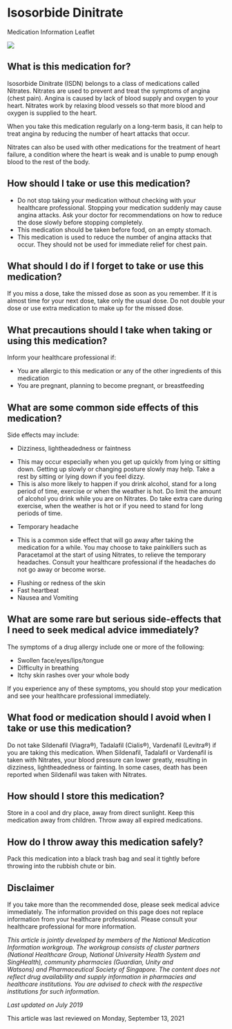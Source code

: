 # Isosorbide Dinitrate

Medication Information Leaflet

![](https://ch-api.healthhub.sg/api/public/content/e96a4c3c5e5541ecafad9ad53f9de104?v=e1f3bcbb&t=azheaderimage)

What is this medication for?
----------------------------

Isosorbide Dinitrate (ISDN) belongs to a class of medications called Nitrates. Nitrates are used to prevent and treat the symptoms of angina (chest pain). Angina is caused by lack of blood supply and oxygen to your heart. Nitrates work by relaxing blood vessels so that more blood and oxygen is supplied to the heart.

When you take this medication regularly on a long-term basis, it can help to treat angina by reducing the number of heart attacks that occur.

Nitrates can also be used with other medications for the treatment of heart failure, a condition where the heart is weak and is unable to pump enough blood to the rest of the body.

How should I take or use this medication?
-----------------------------------------

* Do not stop taking your medication without checking with your healthcare professional. Stopping your medication suddenly may cause angina attacks. Ask your doctor for recommendations on how to reduce the dose slowly before stopping completely.
* This medication should be taken before food, on an empty stomach.
* This medication is used to reduce the number of angina attacks that occur. They should not be used for immediate relief for chest pain.

What should I do if I forget to take or use this medication?
------------------------------------------------------------

If you miss a dose, take the missed dose as soon as you remember. If it is almost time for your next dose, take only the usual dose. Do not double your dose or use extra medication to make up for the missed dose.

What precautions should I take when taking or using this medication?
--------------------------------------------------------------------

Inform your healthcare professional if:

* You are allergic to this medication or any of the other ingredients of this medication
* You are pregnant, planning to become pregnant, or breastfeeding

What are some common side effects of this medication?
-----------------------------------------------------

Side effects may include:

* Dizziness, lightheadedness or faintness

+ This may occur especially when you get up quickly from lying or sitting down. Getting up slowly or changing posture slowly may help. Take a rest by sitting or lying down if you feel dizzy.
+ This is also more likely to happen if you drink alcohol, stand for a long period of time, exercise or when the weather is hot. Do limit the amount of alcohol you drink while you are on Nitrates. Do take extra care during exercise, when the weather is hot or if you need to stand for long periods of time.

* Temporary headache

+ This is a common side effect that will go away after taking the medication for a while. You may choose to take painkillers such as Paracetamol at the start of using Nitrates, to relieve the temporary headaches. Consult your healthcare professional if the headaches do not go away or become worse.

* Flushing or redness of the skin
* Fast heartbeat
* Nausea and Vomiting

What are some rare but serious side-effects that I need to seek medical advice immediately?
-------------------------------------------------------------------------------------------

The symptoms of a drug allergy include one or more of the following:

* Swollen face/eyes/lips/tongue
* Difficulty in breathing
* Itchy skin rashes over your whole body

If you experience any of these symptoms, you should stop your medication and see your healthcare professional immediately.

What food or medication should I avoid when I take or use this medication?
--------------------------------------------------------------------------

Do not take Sildenafil (Viagra®), Tadalafil (Cialis®), Vardenafil (Levitra®) if you are taking this medication. When Sildenafil, Tadalafil or Vardenafil is taken with Nitrates, your blood pressure can lower greatly, resulting in dizziness, lightheadedness or fainting. In some cases, death has been reported when Sildenafil was taken with Nitrates.

How should I store this medication?
-----------------------------------

Store in a cool and dry place, away from direct sunlight. Keep this medication away from children. Throw away all expired medications.

How do I throw away this medication safely?
-------------------------------------------

Pack this medication into a black trash bag and seal it tightly before throwing into the rubbish chute or bin.

Disclaimer
----------

If you take more than the recommended dose, please seek medical advice immediately. The information provided on this page does not replace information from your healthcare professional. Please consult your healthcare professional for more information.

*This article is jointly developed by members of the National Medication Information workgroup. The workgroup consists of cluster partners (National Healthcare Group, National University Health System and SingHealth), community pharmacies (Guardian, Unity and Watsons) and Pharmaceutical Society of Singapore. The content does not reflect drug availability and supply information in pharmacies and healthcare institutions. You are advised to check with the respective institutions for such information.*

*Last updated on July 2019*

  

This article was last reviewed on
Monday, September 13, 2021